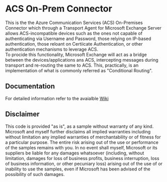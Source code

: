 # ACS On-Prem Connector

This is the the Azure Communication Services (ACS) On-Premises Connector which through a Transport Agent for Microsoft Exchange Server allows ACS-incompatible devices such as the ones not capable of authenticating via Username and Password, those relying on IP-based authentication, those reloant on Certiicate Authentication, or other authentication mechanisms to leverage ACS.  
To procide this functionality, Microsoft Exchange will act as a bridge between the devices/applications ans ACS, intercepting messages during transport and re-routing the same to ACS. This, practically, is an implementation of what is commonly referred as "Conditional Routing".

## Documentation

For detailed information refer to the avaialble [Wiki](https://github.com/kavejo/ACSOnPremConnector/wiki)

## Disclaimer

This code is provided "as is", as a sample without warranty of any kind.
Microsoft and myself further disclaims all implied warranties including without limitation any implied warranties of merchantability or of fitness for a particular purpose. The entire risk arising out of the use or performance of the samples remains with you. In no event shall myself, Microsoft or its suppliers be liable for any damages whatsoever (including, without limitation, damages for loss of business profits, business interruption, loss of business information, or other pecuniary loss) arising out of the use of or inability to use the samples, even if Microsoft has been advised of the possibility of such damages.